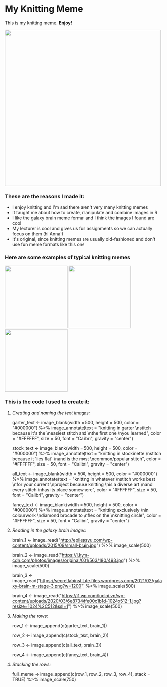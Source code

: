 <h1> My Knitting Meme </h1>
  
This is my knitting meme. <b>Enjoy!</b> 

<img src="https://user-images.githubusercontent.com/100880136/158886493-8bfd7fa9-f743-429f-af8d-e997a1111254.png" height="500">

<h3>These are the reasons I made it: </h3>
<ul>
  <li>I enjoy knitting and I'm sad there aren't very many knitting memes </li>
  <li>It taught me about how to create, manipulate and combine images in R </li>
  <li>I like the galaxy brain meme format and I think the images I found are cool </li>
  <li>My lecturer is cool and gives us fun assignments so we can actually focus on them (hi Anna!) </li>
  <li>It's original, since knitting memes are usually old-fashioned and don't use fun meme formats like this one </li>
  </ul>

<h3> Here are some examples of typical knitting memes </h3> 
<p float="left">
  <img src="http://3.bp.blogspot.com/-aEhCe-63vnQ/UeqItS_KzuI/AAAAAAAAKkI/8xgq6wUGX4w/s1600/i+knit+lace.jpg" width="200"> 
  <img src="http://www.knittingfree.com/wp-content/uploads/2014/10/stitch-markers-meme.jpg" width="200"> 
  <img src="https://i.pinimg.com/736x/f2/21/23/f2212391b8a01ec0b9fd93cf38d2d076.jpg" width="200">
</p>

<h3>This is the code I used to create it: </h3>
<ol> 
  <li> <i>Creating and naming the text images:</i> 

garter_text <- image_blank(width = 500, height = 500, color = "#000000") %>% image_annotate(text = "knitting in garter \nstitch because it's the \neasiest stitch and \nthe first one \nyou learned", color = "#FFFFFF", size = 50, font = "Calibri", gravity = "center") 

stock_text <- image_blank(width = 500, height = 500, color = "#000000") %>% image_annotate(text = "knitting in stockinette \nstitch because it 'lies flat' \nand is the most \ncommon/popular stitch", color = "#FFFFFF", size = 50, font = "Calibri", gravity = "center") 

all_text <- image_blank(width = 500, height = 500, color = "#000000") %>% image_annotate(text = "knitting in whatever \nstitch works best \nfor your current \nproject because knitting \nis a diverse art \nand every stitch \nhas its place somewhere", color = "#FFFFFF", size = 50, font = "Calibri", gravity = "center") 

fancy_text <- image_blank(width = 500, height = 500, color = "#000000") %>% image_annotate(text = "knitting exclusively \nin colourwork \ndiamond brocade to \nflex on the \nknitting circle", color = "#FFFFFF", size = 50, font = "Calibri", gravity = "center") </li>


<li><i>Reading in the galaxy brain images:</i> 

brain_1 <- image_read("http://epilepsyu.com/wp-content/uploads/2015/09/small-brain.jpg") %>% image_scale(500) 

brain_2 <- image_read("https://i.kym-cdn.com/photos/images/original/001/563/180/493.jpg") %>% image_scale(500) 

brain_3 <- image_read("https://secretlabinstitute.files.wordpress.com/2021/02/galaxy-brain-m-stage-3.png?w=1200") %>% image_scale(500) 

brain_4 <- image_read("https://i1.wp.com/lucloi.vn/wp-content/uploads/2020/03/6e8734dfe00c1b1d-1024x512-1.jpg?resize=1024%2C512&ssl=1") %>% image_scale(500) </li>


<li><i>Making the rows:</i>

row_1 <- image_append(c(garter_text, brain_1))

row_2 <- image_append(c(stock_text, brain_2))

row_3 <- image_append(c(all_text, brain_3))

row_4 <- image_append(c(fancy_text, brain_4)) </li>


<li><i>Stacking the rows:</i> 

full_meme -> image_append(c(row_1, row_2, row_3, row_4), stack = TRUE) %>% image_scale(750) </li>
